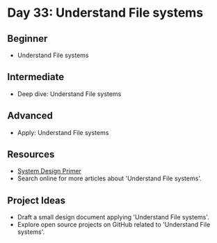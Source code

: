 # Day 33: Understand File systems

## Beginner
- Understand File systems

## Intermediate
- Deep dive: Understand File systems

## Advanced
- Apply: Understand File systems

## Resources
- [System Design Primer](https://github.com/donnemartin/system-design-primer/search?q=Understand+File+systems)
- Search online for more articles about 'Understand File systems'.

## Project Ideas
- Draft a small design document applying 'Understand File systems'.
- Explore open source projects on GitHub related to 'Understand File systems'.
